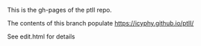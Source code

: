 This is the gh-pages of the ptII repo.

The contents of this branch populate https://icyphy.github.io/ptII/

See edit.html for details

